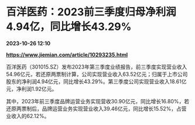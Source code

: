 # 百洋医药：2023前三季度归母净利润4.94亿，同比增长43.29%

**2023-10-26 12:10**

**https://www.jiemian.com/article/10293235.html**

百洋医药（301015.SZ）发布2023年第三季度业绩报告，前三季度实现营业收入54.96亿元，若还原两票制计算，公司实现营业收入63.52亿元；归属于上市公司股东的净利润4.94亿元，同比增长43.29%。第三季度公司实现营业收入18.61亿元，净利润1.92亿元。

其中，2023年前三季度品牌运营业务实现营收30.90亿元，同比增长16.80%，若还原两票制后，品牌运营业务实现营业收入39.46亿元，同比增长15.52%，占营业收入的62.12%。
